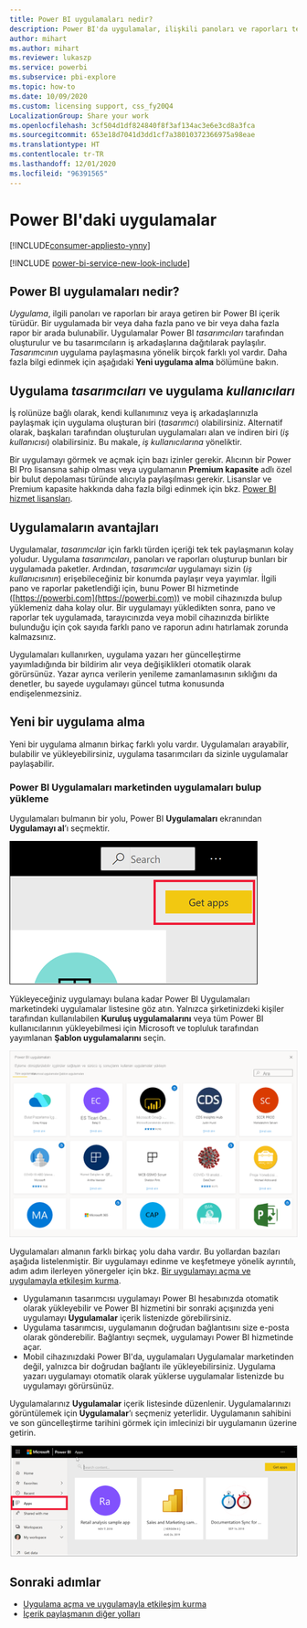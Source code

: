 ```yaml
---
title: Power BI uygulamaları nedir?
description: Power BI'da uygulamalar, ilişkili panoları ve raporları tek bir yerde bir araya getirir.
author: mihart
ms.author: mihart
ms.reviewer: lukaszp
ms.service: powerbi
ms.subservice: pbi-explore
ms.topic: how-to
ms.date: 10/09/2020
ms.custom: licensing support, css_fy20Q4
LocalizationGroup: Share your work
ms.openlocfilehash: 3cf504d1df824840f8f3af134ac3e6e3cd8a3fca
ms.sourcegitcommit: 653e18d7041d3dd1cf7a38010372366975a98eae
ms.translationtype: HT
ms.contentlocale: tr-TR
ms.lasthandoff: 12/01/2020
ms.locfileid: "96391565"
---
```

# <a name="apps-in-power-bi"></a>Power BI'daki uygulamalar

[!INCLUDE[consumer-appliesto-ynny](../includes/consumer-appliesto-ynny.md)]

[!INCLUDE [power-bi-service-new-look-include](../includes/power-bi-service-new-look-include.md)]

## <a name="what-is-a-power-bi-app"></a>Power BI uygulamaları nedir?
*Uygulama*, ilgili panoları ve raporları bir araya getiren bir Power BI içerik türüdür. Bir uygulamada bir veya daha fazla pano ve bir veya daha fazla rapor bir arada bulunabilir. Uygulamalar Power BI *tasarımcıları* tarafından oluşturulur ve bu tasarımcıların iş arkadaşlarına dağıtılarak paylaşılır. *Tasarımcının* uygulama paylaşmasına yönelik birçok farklı yol vardır. Daha fazla bilgi edinmek için aşağıdaki **Yeni uygulama alma** bölümüne bakın. 


## <a name="app-designers-and-app-users"></a>Uygulama *tasarımcıları* ve uygulama *kullanıcıları*
İş rolünüze bağlı olarak, kendi kullanımınız veya iş arkadaşlarınızla paylaşmak için uygulama oluşturan biri (*tasarımcı*) olabilirsiniz. Alternatif olarak, başkaları tarafından oluşturulan uygulamaları alan ve indiren biri (*iş kullanıcısı*) olabilirsiniz. Bu makale, *iş kullanıcılarına* yöneliktir.

Bir uygulamayı görmek ve açmak için bazı izinler gerekir. Alıcının bir Power BI Pro lisansına sahip olması veya uygulamanın **Premium kapasite** adlı özel bir bulut depolaması türünde alıcıyla paylaşılması gerekir. Lisanslar ve Premium kapasite hakkında daha fazla bilgi edinmek için bkz. [Power BI hizmet lisansları](end-user-license.md).

## <a name="advantages-of-apps"></a>Uygulamaların avantajları
Uygulamalar, *tasarımcılar* için farklı türden içeriği tek tek paylaşmanın kolay yoludur. Uygulama *tasarımcıları*, panoları ve raporları oluşturup bunları bir uygulamada paketler. Ardından, *tasarımcılar* uygulamayı sizin (*iş kullanıcısının*) erişebileceğiniz bir konumda paylaşır veya yayımlar. İlgili pano ve raporlar paketlendiği için, bunu Power BI hizmetinde ([https://powerbi.com](https://powerbi.com)) ve mobil cihazınızda bulup yüklemeniz daha kolay olur. Bir uygulamayı yükledikten sonra, pano ve raporlar tek uygulamada, tarayıcınızda veya mobil cihazınızda birlikte bulunduğu için çok sayıda farklı pano ve raporun adını hatırlamak zorunda kalmazsınız.

Uygulamaları kullanırken, uygulama yazarı her güncelleştirme yayımladığında bir bildirim alır veya değişiklikleri otomatik olarak görürsünüz. Yazar ayrıca verilerin yenileme zamanlamasının sıklığını da denetler, bu sayede uygulamayı güncel tutma konusunda endişelenmezsiniz. 

<!-- add conceptual art -->
## <a name="get-a-new-app"></a>Yeni bir uygulama alma
Yeni bir uygulama almanın birkaç farklı yolu vardır. Uygulamaları arayabilir, bulabilir ve yükleyebilirsiniz, uygulama tasarımcıları da sizinle uygulamalar paylaşabilir. 

### <a name="find-and-install-apps-from-the-power-bi-apps-marketplace"></a>Power BI Uygulamaları marketinden uygulamaları bulup yükleme
Uygulamaları bulmanın bir yolu, Power BI **Uygulamaları** ekranından **Uygulamayı al**’ı seçmektir. 

![Uygulamaları al simgesini gösteren Uygulamalar ekranının ekran görüntüsü](./media/end-user-apps/power-bi-get-apps-button.png)

Yükleyeceğiniz uygulamayı bulana kadar Power BI Uygulamaları marketindeki uygulamalar listesine göz atın. Yalnızca şirketinizdeki kişiler tarafından kullanılabilen **Kuruluş uygulamalarını** veya tüm Power BI kullanıcılarının yükleyebilmesi için Microsoft ve topluluk tarafından yayımlanan **Şablon uygulamalarını** seçin. 

![Power BI Uygulamaları marketi](./media/end-user-apps/power-bi-app-marketplace.png)

Uygulamaları almanın farklı birkaç yolu daha vardır. Bu yollardan bazıları aşağıda listelenmiştir. Bir uygulamayı edinme ve keşfetmeye yönelik ayrıntılı, adım adım ilerleyen yönergeler için bkz. [Bir uygulamayı açma ve uygulamayla etkileşim kurma](end-user-app-view.md).

* Uygulamanın tasarımcısı uygulamayı Power BI hesabınızda otomatik olarak yükleyebilir ve Power BI hizmetini bir sonraki açışınızda yeni uygulamayı **Uygulamalar** içerik listenizde görebilirsiniz. 
* Uygulama tasarımcısı, uygulamanın doğrudan bağlantısını size e-posta olarak gönderebilir. Bağlantıyı seçmek, uygulamayı Power BI hizmetinde açar.
* Mobil cihazınızdaki Power BI'da, uygulamaları Uygulamalar marketinden değil, yalnızca bir doğrudan bağlantı ile yükleyebilirsiniz. Uygulama yazarı uygulamayı otomatik olarak yüklerse uygulamalar listenizde bu uygulamayı görürsünüz. 


Uygulamalarınız **Uygulamalar** içerik listesinde düzenlenir. Uygulamalarınızı görüntülemek için **Uygulamalar**’ı seçmeniz yeterlidir. Uygulamanın sahibini ve son güncelleştirme tarihini görmek için imlecinizi bir uygulamanın üzerine getirin. 

![Power BI'daki uygulamalar](./media/end-user-apps/power-bi-apps.png)


## <a name="next-steps"></a>Sonraki adımlar
* [Uygulama açma ve uygulamayla etkileşim kurma](end-user-app-view.md)
* [İçerik paylaşmanın diğer yolları](end-user-shared-with-me.md)

